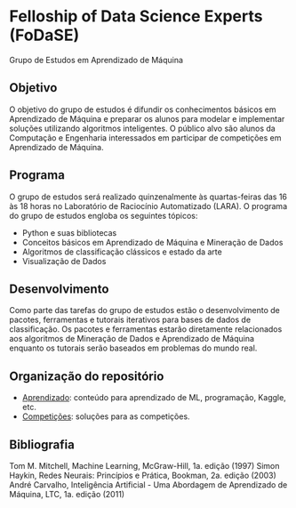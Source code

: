 # Felloship of Data Science Experts (FoDaSE)

Grupo de Estudos em Aprendizado de Máquina

## Objetivo 

O objetivo do grupo de estudos é difundir os conhecimentos básicos em Aprendizado de Máquina e preparar os alunos para modelar e implementar soluções utilizando algoritmos inteligentes. O público alvo são alunos da Computação e Engenharia interessados em participar de competições em Aprendizado de Máquina.

## Programa

O grupo de estudos será realizado quinzenalmente às quartas-feiras das 16 às 18 horas no Laboratório de Raciocínio Automatizado (LARA). O programa do grupo de estudos engloba os seguintes tópicos:

* Python e suas bibliotecas
* Conceitos básicos em Aprendizado de Máquina e Mineração de Dados 
* Algoritmos de classificação clássicos e estado da arte
* Visualização de Dados

## Desenvolvimento 

Como parte das tarefas do grupo de estudos estão o desenvolvimento de pacotes, ferramentas e tutorais iterativos para bases de dados de classificação. Os pacotes e ferramentas estarão diretamente relacionados aos algoritmos de Mineração de Dados e Aprendizado de Máquina enquanto os tutorais serão baseados em problemas do mundo real.

## Organização do repositório

* [Aprendizado](aprendizado): conteúdo para aprendizado de ML, programação, Kaggle, etc.
* [Competições](competitions): soluções para as competições.

## Bibliografia

Tom M. Mitchell, Machine Learning,  McGraw-Hill, 1a. edição (1997)
Simon Haykin, Redes Neurais: Princípios e Prática, Bookman, 2a. edição (2003) 
André Carvalho, Inteligência Artificial - Uma Abordagem de Aprendizado de Máquina, LTC, 1a. edição (2011)
